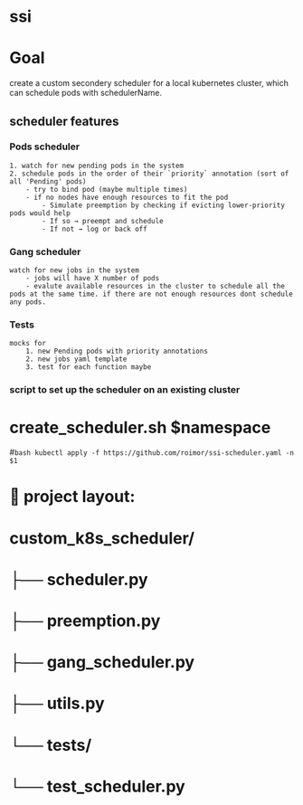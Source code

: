 # ssi

# Goal 
create a custom secondery scheduler for a local kubernetes cluster, which can schedule pods with schedulerName. 

## scheduler features
### Pods scheduler
    1. watch for new pending pods in the system 
    2. schedule pods in the order of their `priority` annotation (sort of all 'Pending' pods) 
        - try to bind pod (maybe multiple times)
        - if no nodes have enough resources to fit the pod
            - Simulate preemption by checking if evicting lower-priority pods would help
            - If so → preempt and schedule
            - If not → log or back off

### Gang scheduler
    watch for new jobs in the system
        - jobs will have X number of pods 
        - evalute available resources in the cluster to schedule all the pods at the same time. if there are not enough resources dont schedule any pods.
    

### Tests
    mocks for 
        1. new Pending pods with priority annotations
        2. new jobs yaml template 
        3. test for each function maybe



### script to set up the scheduler on an existing cluster 
# create_scheduler.sh $namespace
#`bash kubectl apply -f https://github.com/roimor/ssi-scheduler.yaml -n $1` 




# 📁 project layout:
# custom_k8s_scheduler/
# ├── scheduler.py
# ├── preemption.py
# ├── gang_scheduler.py
# ├── utils.py
# └── tests/
#     └── test_scheduler.py
